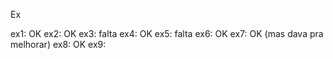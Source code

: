 Ex


ex1: OK
ex2: OK
ex3: falta
ex4: OK
ex5: falta
ex6: OK
ex7: OK (mas dava pra melhorar)
ex8: OK
ex9: 
